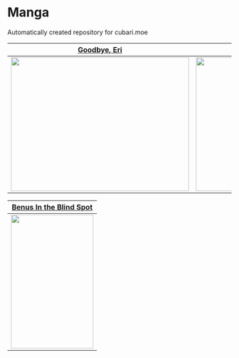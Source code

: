 # Manga
Automatically created repository for cubari.moe

| [Goodbye, Eri](https://cubari.moe/proxy/gist/cmF3L1lrdXpoZS9NYW5nYS9tYXN0ZXIvR29vZGJ5ZSwlMjBFcmkuanNvbg/)  | [Just Listen to the Song](https://cubari.moe/proxy/gist/cmF3L1lrdXpoZS9NYW5nYS9tYXN0ZXIvSnVzdCUyMExpc3RlbiUyMHRvJTIwdGhlJTIwU29uZy5qc29u/) | [Look Back](https://cubari.moe/proxy/gist/cmF3L1lrdXpoZS9NYW5nYS9tYXN0ZXIvTG9vayUyMEJhY2suanNvbg/) | [No Longer Human (junji Ito)](https://cubari.moe/proxy/gist/cmF3L1lrdXpoZS9NYW5nYS9tYXN0ZXIvTm8lMjBMb25nZXIlMjBIdW1hbi5qc29u/) | [Vagabond](https://cubari.moe/proxy/gist/cmF3L1lrdXpoZS9NYW5nYS9tYXN0ZXIvVmFnYWJvbmQuanNvbg/)
| ------------- | ------------- | ------------- | ------------- | ------------- | 
| <img src="https://mangadex.org/covers/c9926df8-a200-40ba-8c05-0f5b375180c9/75ab6313-cfff-4b88-9056-32f1f6690495.jpg" width="400" height="300">  | <img src="https://user-images.githubusercontent.com/118425258/208885054-374be5ba-ef03-42ff-abf2-ff5114c0b49f.png" width="400" height="300"> | <img src="https://user-images.githubusercontent.com/118425258/208885982-12c56458-e93c-439c-b1a2-78c3ca324685.png" width="400" height="300"> | <img src="https://user-images.githubusercontent.com/118425258/208890046-68b865bc-455e-48c2-b27d-97f737b80775.png" width="400" height="300"> | <img src="https://user-images.githubusercontent.com/118425258/208890581-439ae7bd-bf04-44e0-bc49-80ce891d142b.png" width="400" height="300">

| [Benus In the Blind Spot](https://cubari.moe/proxy/gist/cmF3L1lrdXpoZS9NYW5nYS9tYXN0ZXIvVmVudXMlMjBpbiUyMHRoZSUyMEJsaW5kJTIwU3BvdC5qc29u/)  |
| ------------- |
| <img src="https://user-images.githubusercontent.com/118425258/208892442-51e5109a-0bfb-4e24-9fa7-8895c11396dc.png" width="185" height="300"> |
